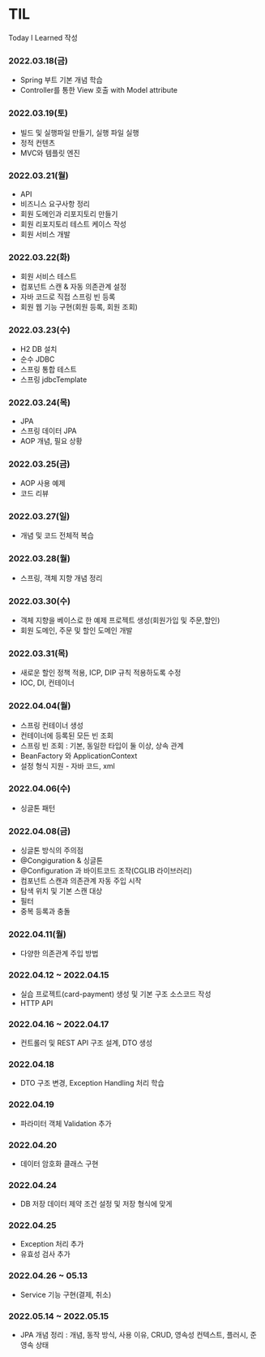 # TIL
Today I Learned 작성

### 2022.03.18(금)
 - Spring 부트 기본 개념 학습   
 - Controller를 통한 View 호출 with Model attribute   
### 2022.03.19(토)
 - 빌드 및 실행파일 만들기, 실행 파일 실행    
 - 정적 컨텐츠    
 - MVC와 템플릿 엔진    
### 2022.03.21(월)
 - API  
 - 비즈니스 요구사항 정리    
 - 회원 도메인과 리포지토리 만들기    
 - 회원 리포지토리 테스트 케이스 작성   
 - 회원 서비스 개발   
### 2022.03.22(화)
 - 회원 서비스 테스트   
 - 컴포넌트 스캔 & 자동 의존관계 설정   
 - 자바 코드로 직접 스프링 빈 등록   
 - 회원 웹 기능 구현(회원 등록, 회원 조회)   
### 2022.03.23(수)
 - H2 DB 설치   
 - 순수 JDBC   
 - 스프링 통합 테스트   
 - 스프링 jdbcTemplate   
### 2022.03.24(목)
 - JPA   
 - 스프링 데이터 JPA   
 - AOP 개념, 필요 상황   
### 2022.03.25(금)
 - AOP 사용 예제  
 - 코드 리뷰  
### 2022.03.27(일)
 - 개념 및 코드 전체적 복습  
### 2022.03.28(월)
 - 스프링, 객체 지향 개념 정리  
### 2022.03.30(수)
 - 객체 지향을 베이스로 한 예제 프로젝트 생성(회원가입 및 주문,할인)
 - 회원 도메인, 주문 및 할인 도메인 개발  
### 2022.03.31(목)
 - 새로운 할인 정책 적용, ICP, DIP 규칙 적용하도록 수정  
 - IOC, DI, 컨테이너  
### 2022.04.04(월)
 - 스프링 컨테이너 생성  
 - 컨테이너에 등록된 모든 빈 조회  
 - 스프링 빈 조회 : 기본, 동일한 타입이 둘 이상, 상속 관계  
 - BeanFactory 와 ApplicationContext  
 - 설정 형식 지원 - 자바 코드, xml  
### 2022.04.06(수)
 - 싱글톤 패턴  
### 2022.04.08(금)
 - 싱글톤 방식의 주의점
 - @Congiguration & 싱글톤
 - @Configuration 과 바이트코드 조작(CGLIB 라이브러리)  
 - 컴포넌트 스캔과 의존관계 자동 주입 시작  
 - 탐색 위치 및 기본 스캔 대상  
 - 필터  
 - 중복 등록과 충돌  
### 2022.04.11(월)
 - 다양한 의존관계 주입 방법
### 2022.04.12 ~ 2022.04.15
 - 실습 프로젝트(card-payment) 생성 및 기본 구조 소스코드 작성
 - HTTP API 
### 2022.04.16 ~ 2022.04.17
 - 컨트롤러 및 REST API 구조 설계, DTO 생성
### 2022.04.18
 - DTO 구조 변경, Exception Handling 처리 학습
### 2022.04.19
 - 파라미터 객체 Validation 추가
### 2022.04.20
 - 데이터 암호화 클래스 구현
### 2022.04.24
 - DB 저장 데이터 제약 조건 설정 및 저장 형식에 맞게 
### 2022.04.25
 - Exception 처리 추가
 - 유효성 검사 추가
### 2022.04.26 ~ 05.13
 - Service 기능 구현(결제, 취소)
### 2022.05.14 ~ 2022.05.15
 - JPA 개념 정리 : 개념, 동작 방식, 사용 이유, CRUD, 영속성 컨텍스트, 플러시, 준 영속 상태
